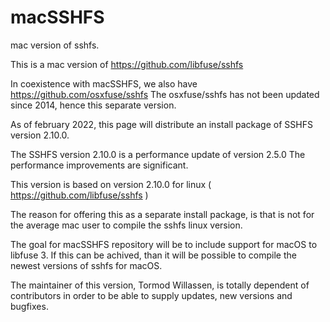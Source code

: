 # macSSHFS
mac version of sshfs.

This is a mac version of 
https://github.com/libfuse/sshfs


In coexistence with macSSHFS, we also have 
https://github.com/osxfuse/sshfs
The osxfuse/sshfs has not been updated since 2014, hence this separate version.

As of february 2022, this page will distribute an install package of
SSHFS version 2.10.0.

The SSHFS version 2.10.0 is a performance update of version 2.5.0
The performance improvements are significant.

This version is based on version 2.10.0 for linux
( https://github.com/libfuse/sshfs )

The reason for offering this as a separate install package, is that is not for the average mac user to compile the sshfs linux version.

The goal for macSSHFS repository will be to include support for macOS to libfuse 3.
If this can be achived, than it will be possible to compile the newest versions of sshfs for macOS.

The maintainer of this version, Tormod Willassen, is totally dependent of contributors in order to be able to supply updates, new versions
and bugfixes.




